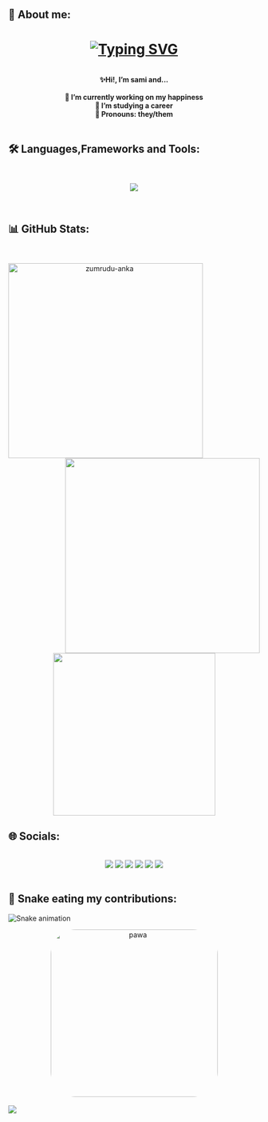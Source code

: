 ## 🌸 About me:

<h1 align="center">
  <a href="https://git.io/typing-svg">
    <img src="https://readme-typing-svg.herokuapp.com?font=Fira+Code&weight=500&size=25&pause=1000&color=CCA9DD&center=true&vCenter=true&width=435&lines=Buen+dia+damas+y+pivotes+%F0%9F%90%87" alt="Typing SVG" />
  </a>
</h1>

<div align="center"> 
<br>
   <strong>✨Hi!, I’m sami and...</strong> 
<br>
<br>
<strong>🌹 I’m currently working on my happiness</strong>
  <br>
<strong>🌱 I’m studying a career</strong>
  <br>
<strong>🍥 Pronouns: they/them</strong>
  <br>
  <br>
</div>


## 🛠️ Languages,Frameworks and Tools:
<br>
<p align="center">
  <a href="https://skillicons.dev">
    <img src="https://skillicons.dev/icons?i=c,cpp,cs,dotnet,php,js,html,css,postgres,linux,git,github,discord,vscode" /><br>
  </a>
</p>
<br>

## 📊 GitHub Stats:
<br>
<p align=center>
  <div align=center>
      <img align="left" width=390 src="https://github-readme-streak-stats.herokuapp.com/?user=sami-sopas&theme=dracula&border=61dafb&hide_border=true" alt="zumrudu-anka" />
    </a>
      <img align="right" width=390 src="https://github-readme-stats.vercel.app/api?username=sami-sopas&show_icons=true&theme=dracula&border_color=61dafb&hide_border=true" />
    </a>
  </div>
  <br><br><br><br><br><br><br><br><br>
  <div align=center>
      <img width=325 align="center" src="https://github-readme-stats.vercel.app/api/top-langs/?username=sami-sopas&layout=compact&langs_count=7&theme=dracula" />
    </a>
  </div>


<!---
<div style="display: inline_block"><br>
  <img align="center" alt="C" height="30" width="40" src="https://cdn.jsdelivr.net/gh/devicons/devicon/icons/c/c-original.svg">
  <img align="center" alt="C++" height="30" width="40" src="https://cdn.jsdelivr.net/gh/devicons/devicon/icons/cplusplus/cplusplus-original.svg">
  <img align="center" alt="C#" height="30" width="40" src="https://cdn.jsdelivr.net/gh/devicons/devicon/icons/csharp/csharp-original.svg">
  <img align="center" alt="ASP.NET" height="30" width="40" src="https://cdn.jsdelivr.net/gh/devicons/devicon/icons/dot-net/dot-net-plain.svg">
  <img align="center" alt=".NET" height="30" width="40" src="https://cdn.jsdelivr.net/gh/devicons/devicon/icons/dotnetcore/dotnetcore-original.svg">
  <img align="center" alt="PHP" height="30" width="40" src="https://cdn.jsdelivr.net/gh/devicons/devicon/icons/php/php-original.svg">
  <img align="center" alt="JS" height="30" width="40" src="https://cdn.jsdelivr.net/gh/devicons/devicon/icons/javascript/javascript-original.svg">
  <img align="center" alt="HTML" height="30" width="40" src="https://cdn.jsdelivr.net/gh/devicons/devicon/icons/html5/html5-original.svg">
  <img align="center" alt="CSS" height="30" width="40" src="https://cdn.jsdelivr.net/gh/devicons/devicon/icons/css3/css3-original.svg">
  <img align="center" alt="Postgres" height="30" width="40" src="https://cdn.jsdelivr.net/gh/devicons/devicon/icons/postgresql/postgresql-original.svg">
  <img align="center" alt="Linux" height="30" width="40" src="https://cdn.jsdelivr.net/gh/devicons/devicon/icons/linux/linux-original.svg">
  <img align="center" alt="Git" height="30" width="40" src="https://cdn.jsdelivr.net/gh/devicons/devicon/icons/git/git-original.svg">
  <img align="center" alt="Github" height="30" width="40" src="https://cdn.jsdelivr.net/gh/devicons/devicon/icons/github/github-original.svg">
https://github.com/KushalTanna24 k robe xdxd
</div>
-->
  
  
## 🌐 Socials:
<br>
<div align="center"> 
 <a href="https://discord.gg/DXJwZKuy" target="_blank"><img src="https://img.shields.io/badge/Discord-7289DA?style=for-the-badge&logo=discord&logoColor=white" target="_blank"></a> 
  <a href = "mailto:ramirezcuenca@outlook.es"><img src="https://img.shields.io/badge/Microsoft_Outlook-0078D4?style=for-the-badge&logo=microsoft-outlook&logoColor=white" target="_blank"></a>
  <a href="https://open.spotify.com/user/dragondepapas222" target="_blank"><img src="https://img.shields.io/badge/Spotify-1ED760?&style=for-the-badge&logo=spotify&logoColor=white" target="_blank"></a>
  <a href="https://www.last.fm/es/user/elsamidelbarrio" target="_blank"><img src="https://img.shields.io/badge/last.fm-D51007?style=for-the-badge&logo=last.fm&logoColor=white" target="_blank"></a>
  <a href="https://account.xbox.com/es-mx/profile?gamertag=elsamidelbarrio" target="_blank"><img src="https://img.shields.io/badge/Xbox-107C10?style=for-the-badge&logo=xbox&logoColor=white" target="_blank"></a>
  <a href="https://steamcommunity.com/profiles/76561198811927318/" target="_blank"><img src="https://img.shields.io/badge/Steam-000000?style=for-the-badge&logo=steam&logoColor=white" target="_blank"></a>
</div>
<br>

 
## 🐍 Snake eating my contributions:
![Snake animation](https://github.com/sami-sopas/sami-sopas/blob/output/github-contribution-grid-snake.svg)

<div align="center">
<img align="center" alt="pawa" height="335" style="border-radius:50px;" src="https://64.media.tumblr.com/a571cdfb51989009378c589f8586329f/2c66ef45715527e7-15/s540x810/54ab8f2d972f71aec77ec8941149598db1c66efb.gif">
</div>
<br>

<a href="https://visitcount.itsvg.in">
  <img src="https://visitcount.itsvg.in/api?id=sami&label=Profile%20Views&color=5&icon=0&pretty=true" />
</a>
